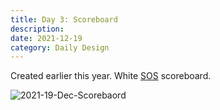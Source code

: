 ```yaml
---
title: Day 3: Scoreboard
description:
date: 2021-12-19 
category: Daily Design
---
```


Created earlier this year. White [SOS](https://gitlab.com/bakkesplugins/sos/sos-plugin) scoreboard.

![2021-19-Dec-Scorebaord](https://user-images.githubusercontent.com/3475947/146693205-642d4f43-b4d8-478b-b8fc-74fcaaab4623.png)
